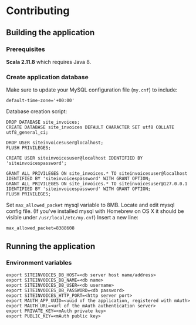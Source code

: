 # Contributing

## Building the application

### Prerequisites

**Scala 2.11.8** which requires Java 8.

### Create application database

Make sure to update your MySQL configuration file (`my.cnf`) to include:
```
default-time-zone='+00:00'
```

Database creation script:

```
DROP DATABASE site_invoices;
CREATE DATABASE site_invoices DEFAULT CHARACTER SET utf8 COLLATE utf8_general_ci;

DROP USER siteinvoicesuser@localhost;
FLUSH PRIVILEGES;

CREATE USER siteinvoicesuser@localhost IDENTIFIED BY 'siteinvoicespassword';

GRANT ALL PRIVILEGES ON site_invoices.* TO siteinvoicesuser@localhost IDENTIFIED BY 'siteinvoicespassword' WITH GRANT OPTION;
GRANT ALL PRIVILEGES ON site_invoices.* TO siteinvoicesuser@127.0.0.1 IDENTIFIED BY 'siteinvoicespassword' WITH GRANT OPTION;
FLUSH PRIVILEGES;
```

Set `max_allowed_packet` mysql variable to 8MB.
Locate and edit mysql config file. (If you've installed mysql with Homebrew on OS X it should be visible under `/usr/local/etc/my.cnf`)
Insert a new line:

```max_allowed_packet=8388608```

## Running the application

### Environment variables

```
export SITEINVOICES_DB_HOST=<db server host name/address>
export SITEINVOICES_DB_NAME=<db name>
export SITEINVOICES_DB_USER=<db username>
export SITEINVOICES_DB_PASSWORD=<db password>
export SITEINVOICES_HTTP_PORT=<http server port>
export MAUTH_APP_UUID=<uuid of the application, registered with mAuth>
export MAUTH_URL=<url of the mAuth authentication server>
export PRIVATE_KEY=<mAuth private key>
export PUBLIC_KEY=<mAuth public key>
```
